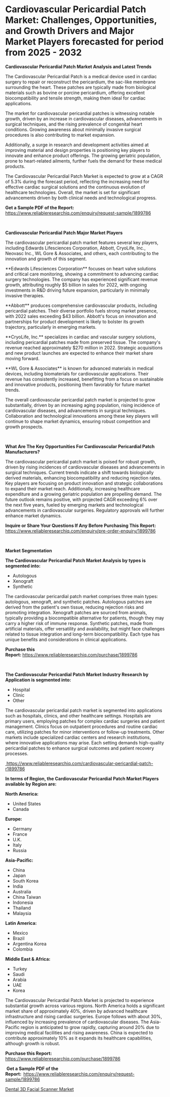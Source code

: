 <p><h1>Cardiovascular Pericardial Patch Market: Challenges, Opportunities, and Growth Drivers and Major Market Players forecasted for period from 2025 - 2032</h1></p><p><strong>Cardiovascular Pericardial Patch Market Analysis and Latest Trends</strong></p>
<p><p>The Cardiovascular Pericardial Patch is a medical device used in cardiac surgery to repair or reconstruct the pericardium, the sac-like membrane surrounding the heart. These patches are typically made from biological materials such as bovine or porcine pericardium, offering excellent biocompatibility and tensile strength, making them ideal for cardiac applications. </p><p>The market for cardiovascular pericardial patches is witnessing notable growth, driven by an increase in cardiovascular diseases, advancements in surgical techniques, and the rising prevalence of congenital heart conditions. Growing awareness about minimally invasive surgical procedures is also contributing to market expansion. </p><p>Additionally, a surge in research and development activities aimed at improving material and design properties is positioning key players to innovate and enhance product offerings. The growing geriatric population, prone to heart-related ailments, further fuels the demand for these medical products. </p><p>The Cardiovascular Pericardial Patch Market is expected to grow at a CAGR of 5.3% during the forecast period, reflecting the increasing need for effective cardiac surgical solutions and the continuous evolution of healthcare technologies. Overall, the market is set for significant advancements driven by both clinical needs and technological progress.</p></p>
<p><strong>Get a Sample PDF of the Report:&nbsp;</strong> <a href="https://www.reliableresearchiq.com/enquiry/request-sample/1899786?utm_campaign=2310&utm_medium=2&utm_source=Github&utm_content=ia&utm_term=05032025&utm_id=cardiovascular-pericardial-patch">https://www.reliableresearchiq.com/enquiry/request-sample/1899786</a></p>
<p>&nbsp;</p>
<p><strong>Cardiovascular Pericardial Patch Major Market Players</strong></p>
<p><p>The cardiovascular pericardial patch market features several key players, including Edwards Lifesciences Corporation, Abbott, CryoLife, Inc., Neovasc Inc., WL Gore & Associates, and others, each contributing to the innovation and growth of this segment.</p><p>**Edwards Lifesciences Corporation** focuses on heart valve solutions and critical care monitoring, showing a commitment to advancing cardiac surgery technologies. The company has experienced significant revenue growth, attributing roughly $5 billion in sales for 2022, with ongoing investments in R&D driving future expansion, particularly in minimally invasive therapies.</p><p>**Abbott** produces comprehensive cardiovascular products, including pericardial patches. Their diverse portfolio fuels strong market presence, with 2022 sales exceeding $43 billion. Abbott's focus on innovation and partnerships for product development is likely to bolster its growth trajectory, particularly in emerging markets.</p><p>**CryoLife, Inc.** specializes in cardiac and vascular surgery solutions, including pericardial patches made from preserved tissue. The company's revenue reached approximately $270 million in 2022. Strategic acquisitions and new product launches are expected to enhance their market share moving forward.</p><p>**WL Gore & Associates** is known for advanced materials in medical devices, including biomaterials for cardiovascular applications. Their revenue has consistently increased, benefitting from a focus on sustainable and innovative products, positioning them favorably for future market trends.</p><p>The overall cardiovascular pericardial patch market is projected to grow substantially, driven by an increasing aging population, rising incidence of cardiovascular diseases, and advancements in surgical techniques. Collaboration and technological innovations among these key players will continue to shape market dynamics, ensuring robust competition and growth prospects.</p></p>
<p>&nbsp;</p>
<p><strong>What Are The Key Opportunities For Cardiovascular Pericardial Patch Manufacturers?</strong></p>
<p><p>The cardiovascular pericardial patch market is poised for robust growth, driven by rising incidences of cardiovascular diseases and advancements in surgical techniques. Current trends indicate a shift towards biologically derived materials, enhancing biocompatibility and reducing rejection rates. Key players are focusing on product innovation and strategic collaborations to expand their market reach. Additionally, increasing healthcare expenditure and a growing geriatric population are propelling demand. The future outlook remains positive, with projected CAGR exceeding 6% over the next five years, fueled by emerging markets and technological advancements in cardiovascular surgeries. Regulatory approvals will further enhance market dynamics.</p></p>
<p><strong>Inquire or Share Your Questions If Any Before Purchasing This Report:</strong> <a href="https://www.reliableresearchiq.com/enquiry/pre-order-enquiry/1899786?utm_campaign=2310&utm_medium=2&utm_source=Github&utm_content=ia&utm_term=05032025&utm_id=cardiovascular-pericardial-patch">https://www.reliableresearchiq.com/enquiry/pre-order-enquiry/1899786</a></p>
<p>&nbsp;</p>
<p><strong>Market Segmentation</strong></p>
<p><strong>The Cardiovascular Pericardial Patch Market Analysis by types is segmented into:</strong></p>
<p><ul><li>Autologous</li><li>Xenograft</li><li>Synthetic</li></ul></p>
<p><p>The cardiovascular pericardial patch market comprises three main types: autologous, xenograft, and synthetic patches. Autologous patches are derived from the patient's own tissue, reducing rejection risks and promoting integration. Xenograft patches are sourced from animals, typically providing a biocompatible alternative for patients, though they may carry a higher risk of immune response. Synthetic patches, made from artificial materials, offer versatility and availability, but might face challenges related to tissue integration and long-term biocompatibility. Each type has unique benefits and considerations in clinical applications.</p></p>
<p><strong>Purchase this Report:&nbsp;</strong><a href="https://www.reliableresearchiq.com/purchase/1899786?utm_campaign=2310&utm_medium=2&utm_source=Github&utm_content=ia&utm_term=05032025&utm_id=cardiovascular-pericardial-patch">https://www.reliableresearchiq.com/purchase/1899786</a></p>
<p>&nbsp;</p>
<p><strong>The Cardiovascular Pericardial Patch Market Industry Research by Application is segmented into:</strong></p>
<p><ul><li>Hospital</li><li>Clinic</li><li>Other</li></ul></p>
<p><p>The cardiovascular pericardial patch market is segmented into applications such as hospitals, clinics, and other healthcare settings. Hospitals are primary users, employing patches for complex cardiac surgeries and patient management. Clinics focus on outpatient procedures and routine cardiac care, utilizing patches for minor interventions or follow-up treatments. Other markets include specialized cardiac centers and research institutions, where innovative applications may arise. Each setting demands high-quality pericardial patches to enhance surgical outcomes and patient recovery processes.</p></p>
<p><a href="https://www.reliableresearchiq.com/cardiovascular-pericardial-patch-r1899786?utm_campaign=2310&utm_medium=2&utm_source=Github&utm_content=ia&utm_term=05032025&utm_id=cardiovascular-pericardial-patch">&nbsp;https://www.reliableresearchiq.com/cardiovascular-pericardial-patch-r1899786</a></p>
<p><strong>In terms of Region, the Cardiovascular Pericardial Patch Market Players available by Region are:</strong></p>
<p>
    <p> <strong> North America: </strong>
        <ul>
            <li>United States</li>
            <li>Canada</li>
        </ul>
        </p> 
    <p> <strong> Europe: </strong>
        <ul>
            <li>Germany</li>
            <li>France</li>
            <li>U.K.</li>
            <li>Italy</li>
            <li>Russia</li>
        </ul>
        </p> 
    <p> <strong> Asia-Pacific: </strong>
        <ul>
            <li>China</li>
            <li>Japan</li>
            <li>South Korea</li>
            <li>India</li>
            <li>Australia</li>
            <li>China Taiwan</li>
            <li>Indonesia</li>
            <li>Thailand</li>
            <li>Malaysia</li>
        </ul>
        </p> 
    <p> <strong> Latin America: </strong>
        <ul>
            <li>Mexico</li>
            <li>Brazil</li>
            <li>Argentina Korea</li>
            <li>Colombia</li>
        </ul>
        </p> 
    <p> <strong> Middle East & Africa: </strong>
        <ul>
            <li>Turkey</li>
            <li>Saudi</li>
            <li>Arabia</li>
            <li>UAE</li>
            <li>Korea</li>
        </ul>
    </p>
    </p>
<p><p>The Cardiovascular Pericardial Patch Market is projected to experience substantial growth across various regions. North America holds a significant market share of approximately 40%, driven by advanced healthcare infrastructure and rising cardiac surgeries. Europe follows with about 30%, influenced by increasing prevalence of cardiovascular diseases. The Asia-Pacific region is anticipated to grow rapidly, capturing around 20% due to improving medical facilities and rising awareness. China is expected to contribute approximately 10% as it expands its healthcare capabilities, although growth is robust.</p></p>
<p><strong>Purchase this Report: </strong><a href="https://www.reliableresearchiq.com/purchase/1899786?utm_campaign=2310&utm_medium=2&utm_source=Github&utm_content=ia&utm_term=05032025&utm_id=cardiovascular-pericardial-patch">https://www.reliableresearchiq.com/purchase/1899786</a></p>
<p>&nbsp;<strong>Get a Sample PDF of the Report:&nbsp;&nbsp;</strong><a href="https://www.reliableresearchiq.com/enquiry/request-sample/1899786?utm_campaign=2310&utm_medium=2&utm_source=Github&utm_content=ia&utm_term=05032025&utm_id=cardiovascular-pericardial-patch">https://www.reliableresearchiq.com/enquiry/request-sample/1899786</a></p>
<p><strong></strong></p>
<p><p><a href="https://github.com/edacruz6/Market-Research-Report-List-1/blob/main/dental-3d-facial-scanner-market.md?utm_campaign=2310&utm_medium=2&utm_source=Github&utm_content=ia&utm_term=05032025&utm_id=cardiovascular-pericardial-patch">Dental 3D Facial Scanner Market</a></p></p>